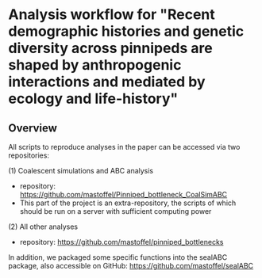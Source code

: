 # Analysis workflow for "Recent demographic histories and genetic diversity across pinnipeds are shaped by anthropogenic interactions and mediated by ecology and life-history"

## Overview

All scripts to reproduce analyses in the paper can be accessed via two repositories:

(1) Coalescent simulations and ABC analysis
- repository: https://github.com/mastoffel/Pinniped_bottleneck_CoalSimABC
- This part of the project is an extra-repository, the scripts of which should be run on a server with sufficient computing power

(2) All other analyses
- repository: https://github.com/mastoffel/pinniped_bottlenecks

In addition, we packaged some specific functions into the sealABC package, also accessible
on GitHub: https://github.com/mastoffel/sealABC


